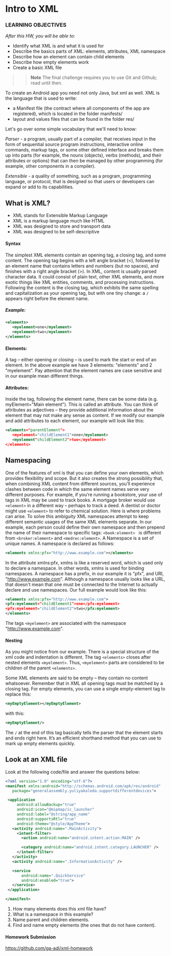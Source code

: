 # Intro to XML

### LEARNING OBJECTIVES
*After this HW, you will be able to:*
- Identify what XML is and what it is used for
- Describe the basics parts of XML: elements, attributes, XML namespace
- Describe how an element can contain child elements
- Describe how empty elements work
- Create a basic XML file

>> **Note** The final challenge requires you to use Git and Github; read until then.

To create an Android app you need not only Java, but xml as well. XML is the language that is used to write:

* a Manifest file (the contract where all components of the app are registered), which is located in the folder manifests/
* layout and values files that can be found in the folder res/

Let's go over some simple vocabulary that we'll need to know:

*Parser* - a program, usually part of a compiler, that receives input in the form of sequential source program instructions, interactive online commands, markup tags, or some other defined interface and breaks them up into parts (for example, the nouns (objects), verbs (methods), and their attributes or options) that can then be managed by other programming (for example, other components in a compiler).

*Extensible* - a quality of something, such as a program, programming language, or protocol, that is designed so that users or developers can expand or add to its capabilities.

## What is XML?

* XML stands for Extensible Markup Language
* XML is a markup language much like HTML
* XML was designed to store and transport data
* XML was designed to be self-descriptive

#### Syntax

The simplest XML elements contain an opening tag, a closing tag, and some content. The opening tag begins with a left angle bracket (<),
followed by an element name that contains letters and numbers (but no spaces), and finishes with a right angle bracket (>). In XML,
content is usually parsed character data. It could consist of plain text, other XML elements, and more exotic things like XML entities,
comments, and processing instructions. Following the content is the closing tag, which exhibits the same
spelling and capitalization as your opening tag, but with one tiny change: a `/` appears right before the element name.

##### Example:

```xml
<elements>
   <myelement>one</myelement>
   <myelement>two</myelement>
</elements>
```

#### Elements:

A tag – either opening or closing – is used to mark the start or end of an element. In the above example we have 3 elements: "elements" and 2 "myelement". Pay attention that the element names are case sensitive and in our example mean different things.

#### Attributes:

Inside the tag, following the element name, there can be some data (e.g. myElement="Main element"). This is called an attribute.
You can think of attributes as adjectives – they provide additional information about the element that may not make any sense as content.
If we modify our example and add attributes to each element, our example will look like this:

```xml
<elements="parentElement">
   <myelement="childElement1">one</myelement>
   <myelement"childElement2">two</myelement>
</elements>
```

## Namespacing

One of the features of xml is that you can define your own elements, which provides flexibility and scope. But it also creates the strong possibility that, when combining XML content from different sources, you’ll experience clashes between code in which the same element names serve very different purposes. For example, if you’re running a bookstore, your use of <element> tags in XML may be used to track books. A mortgage broker would use ```<element>``` in a different way – perhaps to track a deed. A dentist or doctor might use ```<element>``` to refer to chemical solution. Here is where problems can arise. To solve this ambiguity XML namespaces attempt to keep different semantic usages of the same XML elements separate. In our example, each person could define their own namespace and then prepend the name of their namespace to specific tags:  ```<book:element> ``` is different from ```<broker:element>``` and ```<medrec:element>```. A Namespace is a set of unique names. A namespace is declared as follows:

```xml
<elements xmlns:pfx="http://www.example.com"></elements>
```

In the attribute xmlns:pfx, xmlns is like a reserved word, which is used only to declare a namespace. In other words, xmlns is used for binding namespaces. A namespace has a prefix, in our example it is "pfx", and URI, "http://www.example.com". Although a namespace usually looks like a URL, that doesn't mean that one must be connected to the Internet to actually declare and use namespaces. Our full example would look like this:

```xml
<elements xmlns:pfx="http://www.example.com">
<pfx:myelement="childElement1">one</pfx:myelement>
<pfx:myelement="childElement2">two</pfx:myelement>
</elements>
```
The tags ```<myelement>``` are associated with the namespace "http://www.example.com".

#### Nesting

As you might notice from our example. There is a special structure of the xml code and indentation is different. The tag ```<elements>``` closes after nested elements ```<myelement>```. Thus, ```<myelement>``` parts are considered to be children of the parent ```<elements>```.

Some XML elements are said to be empty – they contain no content whatsoever. Remember that in XML all opening tags must be matched by a closing tag. For empty elements, you can use a single empty-element tag to replace this:

```xml
<myEmptyElement></myEmptyElement>
```

with this:

```xml
<myEmptyElement/>
```
The `/` at the end of this tag basically tells the parser that the element starts and ends right here. It’s an efficient shorthand method that you can use to mark up empty elements quickly.



## Look at an XML file

Look at the following code/file and answer the questions below:  

```xml
<?xml version="1.0" encoding="utf-8"?>
<manifest xmlns:android="http://schemas.android.com/apk/res/android"
   package="generalassembly.yuliyakaleda.supportdifferentdevices">

 <application
     android:allowBackup="true"
     android:icon="@mipmap/ic_launcher"
     android:label="@string/app_name"
     android:supportsRtl="true"
     android:theme="@style/AppTheme">
   <activity android:name=".MainActivity">
     <intent-filter>
       <action android:name="android.intent.action.MAIN" />

       <category android:name="android.intent.category.LAUNCHER" />
     </intent-filter>
   </activity>
   <activity android:name=".InformationActivity" />

   <service
       android:name=".QuickService"
       android:enabled="true">
   </service>
 </application>

</manifest>
```

1. How many elements does this xml file have?
2. What is a namespace in this example?
3. Name parent and children elements.
4. Find and name empty elements (the ones that do not have content).

#### Homework Submission

https://github.com/ga-adi/xml-homework
